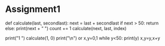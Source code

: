 # Assignment1
def calculate(last, secondlast): 
	next = last + secondlast 
	if next > 50: 
		return 
	else: 
		print(next + " ") 
		count += 1 
		calculate(next, last, index) 
 
print("1 ") 
calculate(1, 0) 
print("\n") 
or
x,y=0,1
while y<50:
   print(y)
   x,y=y,x+y

